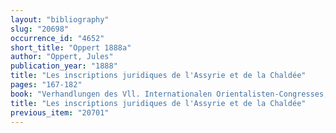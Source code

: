 ```yaml
---
layout: "bibliography"
slug: "20698"
occurrence_id: "4652"
short_title: "Oppert 1888a"
author: "Oppert, Jules"
publication_year: "1888"
title: "Les inscriptions juridiques de l'Assyrie et de la Chaldée"
pages: "167-182"
book: "Verhandlungen des Vll. Internationalen Orientalisten-Congresses, gehalten in Wien im Jahre 1886: Semitische Section (Wien)"
title: "Les inscriptions juridiques de l'Assyrie et de la Chaldée"
previous_item: "20701"
---
```

